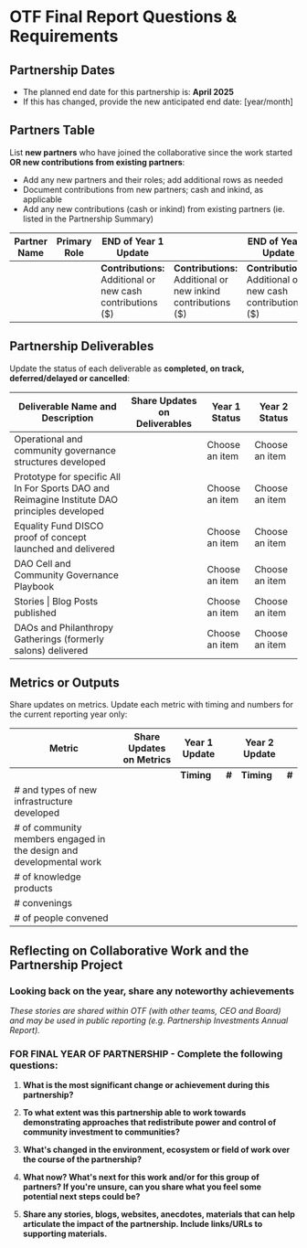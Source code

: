 # OTF Final Report Questions & Requirements

## Partnership Dates
- The planned end date for this partnership is: **April 2025**
- If this has changed, provide the new anticipated end date: [year/month]

## Partners Table 
List **new partners** who have joined the collaborative since the work started **OR new contributions from existing partners**:

- Add any new partners and their roles; add additional rows as needed
- Document contributions from new partners; cash and inkind, as applicable 
- Add any new contributions (cash or inkind) from existing partners (ie. listed in the Partnership Summary)

| Partner Name | Primary Role | END of Year 1 Update | | END of Year 2 Update | |
|---|---|---|---|---|---|
| | | **Contributions:** Additional or new cash contributions ($) | **Contributions:** Additional or new inkind contributions ($) | **Contributions:** Additional or new cash contributions ($) | **Contributions:** Additional or new inkind contributions ($) |

## Partnership Deliverables

Update the status of each deliverable as **completed, on track, deferred/delayed or cancelled**:

| Deliverable Name and Description | Share Updates on Deliverables | Year 1 Status | Year 2 Status |
|---|---|---|---|
| Operational and community governance structures developed | | Choose an item | Choose an item |
| Prototype for specific All In For Sports DAO and Reimagine Institute DAO principles developed | | Choose an item | Choose an item |
| Equality Fund DISCO proof of concept launched and delivered | | Choose an item | Choose an item |
| DAO Cell and Community Governance Playbook | | Choose an item | Choose an item |
| Stories \| Blog Posts published | | Choose an item | Choose an item |
| DAOs and Philanthropy Gatherings (formerly salons) delivered | | Choose an item | Choose an item |

## Metrics or Outputs

Share updates on metrics. Update each metric with timing and numbers for the current reporting year only:

| Metric | Share Updates on Metrics | Year 1 Update | | Year 2 Update | |
|---|---|---|---|---|---|
| | | **Timing** | **#** | **Timing** | **#** |
| # and types of new infrastructure developed | | | | | |
| # of community members engaged in the design and developmental work | | | | | |
| # of knowledge products | | | | | |
| # convenings | | | | | |
| # of people convened | | | | | |

## Reflecting on Collaborative Work and the Partnership Project 

### Looking back on the year, share any noteworthy achievements
*These stories are shared within OTF (with other teams, CEO and Board) and may be used in public reporting (e.g. Partnership Investments Annual Report).*

### FOR FINAL YEAR OF PARTNERSHIP - Complete the following questions:

1. **What is the most significant change or achievement during this partnership?**

2. **To what extent was this partnership able to work towards demonstrating approaches that redistribute power and control of community investment to communities?**

3. **What's changed in the environment, ecosystem or field of work over the course of the partnership?**

4. **What now? What's next for this work and/or for this group of partners? If you're unsure, can you share what you feel some potential next steps could be?**

5. **Share any stories, blogs, websites, anecdotes, materials that can help articulate the impact of the partnership. Include links/URLs to supporting materials.**